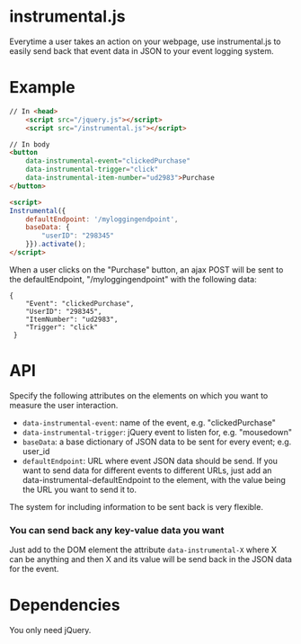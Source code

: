 # instrumental.js

Everytime a user takes an action on your webpage, use instrumental.js to easily send back that event data in JSON to your event logging system.

# Example
```html
// In <head>
    <script src="/jquery.js"></script>
    <script src="/instrumental.js"></script>

// In body
<button
    data-instrumental-event="clickedPurchase"
    data-instrumental-trigger="click"
    data-instrumental-item-number="ud2983">Purchase
</button>

<script>
Instrumental({
    defaultEndpoint: '/myloggingendpoint',
    baseData: {
        "userID": "298345"
    }}).activate();
</script>
```

When a user clicks on the "Purchase" button, an ajax POST will be sent to the defaultEndpoint, "/myloggingendpoint" with the following data:

```
{
    "Event": "clickedPurchase",
    "UserID": "298345",
    "ItemNumber": "ud2983",
    "Trigger": "click"
 }
```

# API
Specify the following attributes on the elements on which you want to measure the user interaction.


* `data-instrumental-event`: name of the event, e.g. "clickedPurchase"
* `data-instrumental-trigger`: jQuery event to listen for, e.g. "mousedown"
* `baseData`: a base dictionary of JSON data to be sent for every event; e.g. user_id
* `defaultEndpoint`: URL where event JSON data should be send. If you want to send data for different events to different URLs, just add an data-instrumental-defaultEndpoint to the element, with the value being the URL you want to send it to.

The system for including information to be sent back is very flexible.
### You can send back any key-value data you want
Just add to the DOM element the attribute `data-instrumental-X` where X can be anything and then X and its value will be send back in the JSON data for the event.

# Dependencies
You only need jQuery.
